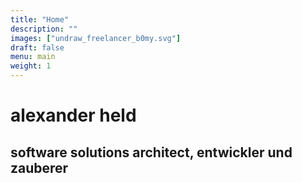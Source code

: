 ```yaml
---
title: "Home"
description: ""
images: ["undraw_freelancer_b0my.svg"]
draft: false
menu: main
weight: 1
---
```


# alexander held
## software solutions architect, entwickler und zauberer
